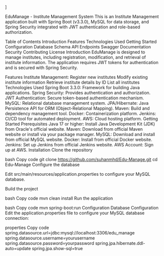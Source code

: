 
]

EduManage - Institute Management System
This is an Institute Management application built with Spring Boot (v3.3.0), MySQL for data storage, and Spring Security integrated with JWT authentication and role-based authorization.

Table of Contents
Introduction
Features
Technologies Used
Getting Started
Configuration
Database Schema
API Endpoints
Swagger Documentation
Security
Contributing
License
Introduction
EduManage is designed to manage institutes, including registration, modification, and retrieval of institute information. The application requires JWT tokens for authentication and is secured with Spring Security.

Features
Institute Management:
Register new institutes
Modify existing institute information
Retrieve institute details by ID
List all institutes
Technologies Used
Spring Boot 3.3.0: Framework for building Java applications.
Spring Security: Provides authentication and authorization.
JWT Authentication: Secure token-based authentication mechanism.
MySQL: Relational database management system.
JPA/Hibernate: Java Persistence API for ORM (Object-Relational Mapping).
Maven: Build and dependency management tool.
Docker: Containerization platform.
Jenkins: CI/CD tool for automated deployment.
AWS: Cloud hosting platform.
Getting Started
Prerequisites
Java 17 or higher: Install Java Development Kit (JDK) from Oracle's official website.
Maven: Download from official Maven website or install via your package manager.
MySQL: Download and install from official MySQL website.
Docker: Install from official Docker website.
Jenkins: Set up Jenkins from official Jenkins website.
AWS Account: Sign up at AWS.
Installation
Clone the repository

bash
Copy code
git clone https://github.com/suhanmhd/Edu-Manage.git
cd Edu-Manage
Configure the database

Edit src/main/resources/application.properties to configure your MySQL database.

Build the project

bash
Copy code
mvn clean install
Run the application

bash
Copy code
mvn spring-boot:run
Configuration
Database Configuration
Edit the application.properties file to configure your MySQL database connection:

properties
Copy code
spring.datasource.url=jdbc:mysql://localhost:3306/edu_manage
spring.datasource.username=yourusername
spring.datasource.password=yourpassword
spring.jpa.hibernate.ddl-auto=update
spring.jpa.show-sql=true
